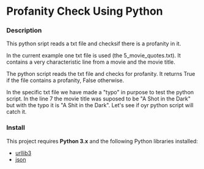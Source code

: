 # Profanity Check Using Python


### Description

This python sript reads a txt file and checksif there is a profanity in it.

In the current example one txt file is used (the 5_movie_quotes.txt).
It contains a very characteristic line from a movie and the movie title.

The python script reads the txt file and checks for profanity.
It returns True if the file contains a profanity, False otherwise.

In the specific txt file we have made a "typo" in purpose to test the python script. In the line 7 the movie title was suposed to be "A Shot in the Dark" but with the typo it is "A Shit in the Dark". Let's see if oyr python script will catch it.

### Install

This project requires **Python 3.x** and the following Python libraries installed:

- [urllib3](https://urllib3.readthedocs.io/en/latest/)
- [json](https://docs.python.org/3/library/json.html)
